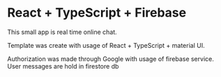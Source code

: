 # React + TypeScript + Firebase

This small app is real time online chat.

Template was create with usage of React + TypeScript + material UI.

Authorization was made through Google with usage of firebase service. User messages are hold in firestore db
